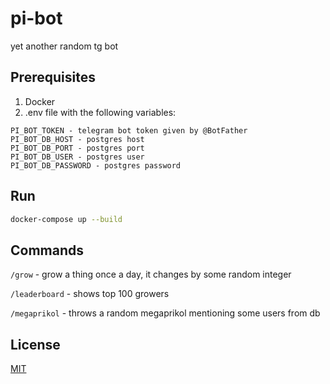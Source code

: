 # pi-bot
yet another random tg bot

## Prerequisites

1. Docker
2. .env file with the following variables:
```
PI_BOT_TOKEN - telegram bot token given by @BotFather
PI_BOT_DB_HOST - postgres host
PI_BOT_DB_PORT - postgres port
PI_BOT_DB_USER - postgres user
PI_BOT_DB_PASSWORD - postgres password
```

## Run
```bash
docker-compose up --build
```

## Commands

`/grow` - grow a thing once a day, it changes by some random integer

`/leaderboard` - shows top 100 growers

`/megaprikol` - throws a random megaprikol mentioning some users from db

## License

[MIT](LICENSE)
